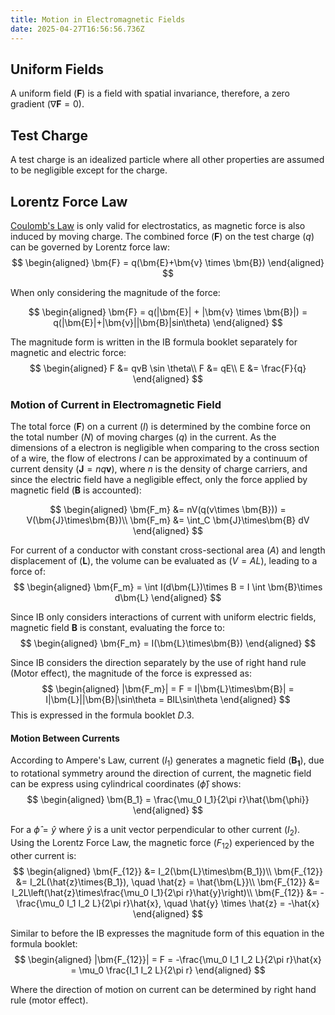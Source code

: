 ```yaml
---
title: Motion in Electromagnetic Fields
date: 2025-04-27T16:56:56.736Z
---
```


## Uniform Fields
A uniform field ($\bm{F}$) is a field with spatial invariance, therefore, a zero gradient ($\nabla \bm{F} = 0$). 

## Test Charge
A test charge is an idealized particle where all other properties are assumed to be negligible except for the charge.

## Lorentz Force Law
[Coulomb's Law](./ElectricAndMagneticFields.md#coulombs-law) is only valid for electrostatics, as magnetic force is also induced by moving charge. The combined force ($\bm{F}$) on the test charge ($q$) can be governed by Lorentz force law:
$$
\begin{aligned}
    \bm{F} = q(\bm{E}+\bm{v} \times \bm{B})
\end{aligned}
$$

When only considering the magnitude of the force:

$$
\begin{aligned}
    \bm{F} = q(|\bm{E}| + |\bm{v} \times \bm{B}|) = q(|\bm{E}|+|\bm{v}||\bm{B}|sin\theta)
\end{aligned}
$$

The magnitude form is written in the IB formula booklet separately for magnetic and electric force:
$$
\begin{aligned}
    F &= qvB \sin \theta\\
    F &= qE\\
    E &= \frac{F}{q}
\end{aligned}
$$

### Motion of Current in Electromagnetic Field
The total force ($\bm{F}$) on a current ($I$) is determined by the combine force on the total number ($N$) of moving charges ($q$) in the current. As the dimensions of a electron is negligible when comparing to the cross section of a wire, the flow of electrons $I$ can be approximated by a continuum of current density ($\bm{J} = nq\bm{v}$), where $n$ is the density of charge carriers, and since the electric field have a negligible effect, only the force applied by magnetic field ($\bm{B}$ is accounted):

$$
\begin{aligned}
    \bm{F_m} &= nV(q(v\times \bm{B})) = V(\bm{J}\times\bm{B})\\
    \bm{F_m} &= \int_C \bm{J}\times\bm{B} dV
\end{aligned}
$$

For current of a conductor with constant cross-sectional area ($A$) and length displacement of ($\bm{L}$), the volume can be evaluated as ($V = AL$), leading to a force of:
$$
\begin{aligned}
    \bm{F_m} = \int I(d\bm{L})\times B = I \int \bm{B}\times d\bm{L} 
\end{aligned}
$$

Since IB only considers interactions of current with uniform electric fields, magnetic field $\bm{B}$ is constant, evaluating the force to:
$$
\begin{aligned}
    \bm{F_m} = I(\bm{L}\times\bm{B})
\end{aligned}
$$

Since IB considers the direction separately by the use of right hand rule (Motor effect), the magnitude of the force is expressed as:
$$
\begin{aligned}
    |\bm{F_m}| = F = I|\bm{L}\times\bm{B}| = I|\bm{L}||\bm{B}|\sin\theta = BIL\sin\theta
\end{aligned}
$$
This is expressed in the formula booklet $D.3$.

#### Motion Between Currents
According to Ampere's Law, current ($I_1$) generates a magnetic field ($\bm{B_1}$), due to rotational symmetry around the direction of current, the magnetic field can be express using cylindrical coordinates ($\hat{\phi}$) shows:
$$
\begin{aligned}
    \bm{B_1} = \frac{\mu_0 I_1}{2\pi r}\hat{\bm{\phi}}
\end{aligned}
$$

For a $\hat{\phi} = \hat{y}$ where $\hat{y}$ is a unit vector perpendicular to other current ($I_2$). Using the Lorentz Force Law, the magnetic force ($F_{12}$) experienced by the other current is:
$$
\begin{aligned}
    \bm{F_{12}} &= I_2(\bm{L}\times\bm{B_1})\\
    \bm{F_{12}} &= I_2L(\hat{z}\times{B_1}), \quad \hat{z} = \hat{\bm{L}}\\
    \bm{F_{12}} &= I_2L\left(\hat{z}\times\frac{\mu_0 I_1}{2\pi r}\hat{y}\right)\\
    \bm{F_{12}} &= -\frac{\mu_0 I_1 I_2 L}{2\pi r}\hat{x}, \quad \hat{y} \times \hat{z} = -\hat{x}
\end{aligned}
$$ 

Similar to before the IB expresses the magnitude form of this equation in the formula booklet:
$$
\begin{aligned}
    |\bm{F_{12}}| = F = -\frac{\mu_0 I_1 I_2 L}{2\pi r}\hat{x} = \mu_0 \frac{I_1 I_2 L}{2\pi r}
\end{aligned}
$$

Where the direction of motion on current can be determined by right hand rule (motor effect).